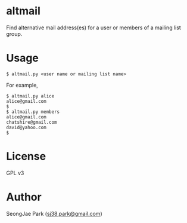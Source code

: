 altmail
=======

Find alternative mail address(es) for a user or members of a mailing list
group.


Usage
=====

```
$ altmail.py <user name or mailing list name>
```

For example,

```
$ altmail.py alice
alice@gmail.com
$
$ altmail.py members
alice@gmail.com
chatshire@gmail.com
david@yahoo.com
$
```


License
=======

GPL v3


Author
======

SeongJae Park (sj38.park@gmail.com)
